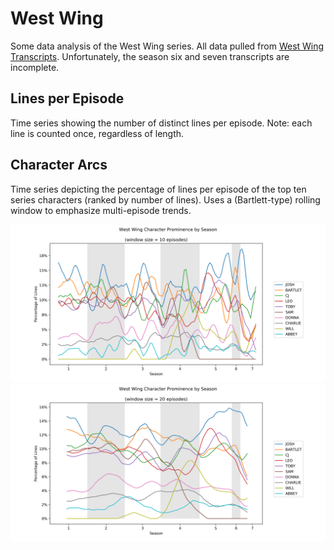 # West Wing

Some data analysis of the West Wing series. All data pulled from [West Wing
Transcripts](http://www.westwingtranscripts.com/index.php). Unfortunately, the
season six and seven transcripts are incomplete.

## Lines per Episode
Time series showing the number of distinct lines per episode. Note: each line is
counted once, regardless of length.

## Character Arcs
Time series depicting the percentage of lines per episode of the top ten series
characters (ranked by number of lines). Uses a (Bartlett-type) rolling window to 
emphasize multi-episode trends. 

![character_series10](images/character_arcs_win10.png?raw=true)
![character_series20](images/character_arcs_win20.png?raw=true)
